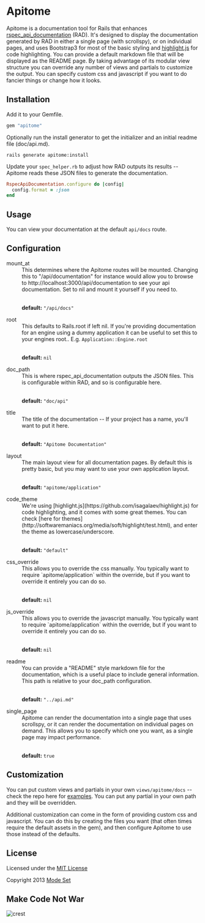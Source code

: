 Apitome
=======

Apitome is a documentation tool for Rails that enhances [rspec_api_documentation](https://github.com/zipmark/rspec_api_documentation) (RAD). It's designed to display the documentation generated by RAD in either a single page (with scrollspy), or on individual pages, and uses Bootstrap3 for most of the basic styling and [highlight.js](https://github.com/isagalaev/highlight.js) for code highlighting. You can provide a default markdown file that will be displayed as the README page. By taking advantage of its modular view structure you can override any number of views and partials to customize the output. You can specify custom css and javascript if you want to do fancier things or change how it looks.


## Installation

Add it to your Gemfile.

```ruby
gem "apitome"
```

Optionally run the install generator to get the initializer and an initial readme file (doc/api.md).

```
rails generate apitome:install
```

Update your `spec_helper.rb` to adjust how RAD outputs its results -- Apitome reads these JSON files to generate the documentation.

```ruby
RspecApiDocumentation.configure do |config|
  config.format = :json
end
```


## Usage

You can view your documentation at the default `api/docs` route.


## Configuration

<dl>

<dt> mount_at </dt><dd>
  This determines where the Apitome routes will be mounted. Changing this to "/api/documentation" for instance would allow you to browse to http://localhost:3000/api/documentation to see your api documentation. Set to nil and mount it yourself if you need to.<br/><br/>

  <b>default:</b> <code>"/api/docs"</code>
</dd>

<dt> root </dt><dd>
  This defaults to Rails.root if left nil. If you're providing documentation for an engine using a dummy application it can be useful to set this to your engines root.. E.g. <code>Application::Engine.root</code><br/><br/>

  <b>default:</b> <code>nil</code>
</dd>

<dt> doc_path </dt><dd>
  This is where rspec_api_documentation outputs the JSON files. This is configurable within RAD, and so is configurable here.<br/><br/>

  <b>default:</b> <code>"doc/api"</code>
</dd>

<dt> title </dt><dd>
  The title of the documentation -- If your project has a name, you'll want to put it here.<br/><br/>

  <b>default:</b> <code>"Apitome Documentation"</code>
</dd>

<dt> layout </dt><dd>
  The main layout view for all documentation pages. By default this is pretty basic, but you may want to use your own application layout.<br/><br/>

  <b>default:</b> <code>"apitome/application"</code>
</dd>

<dt> code_theme </dt><dd>
  We're using [highlight.js](https://github.com/isagalaev/highlight.js) for code highlighting, and it comes with some great themes. You can check [here for themes](http://softwaremaniacs.org/media/soft/highlight/test.html), and enter the theme as lowercase/underscore.<br/><br/>

  <b>default:</b> <code>"default"</code>
</dd>

<dt> css_override </dt><dd>
  This allows you to override the css manually. You typically want to require `apitome/application` within the override, but if you want to override it entirely you can do so.<br/><br/>

  <b>default:</b> <code>nil</code>
</dd>

<dt> js_override </dt><dd>
  This allows you to override the javascript manually. You typically want to require `apitome/application` within the override, but if you want to override it entirely you can do so.<br/><br/>

  <b>default:</b> <code>nil</code>
</dd>

<dt> readme </dt><dd>
  You can provide a "README" style markdown file for the documentation, which is a useful place to include general information. This path is relative to your doc_path configuration.<br/><br/>

  <b>default:</b> <code>"../api.md"</code>
</dd>

<dt> single_page </dt><dd>
  Apitome can render the documentation into a single page that uses scrollspy, or it can render the documentation on individual pages on demand. This allows you to specify which one you want, as a single page may impact performance.<br/><br/>

  <b>default:</b> <code>true</code>
</dd>


## Customization

You can put custom views and partials in your own `views/apitome/docs` -- check the repo here for [examples](https://github.com/modeset/apitome/tree/master/app/views/apitome/docs). You can put any partial in your own path and they will be overridden.

Additional customization can come in the form of providing custom css and javascript. You can do this by creating the files you want (that often times require the default assets in the gem), and then configure Apitome to use those instead of the defaults.


## License

Licensed under the [MIT License](http://creativecommons.org/licenses/MIT/)

Copyright 2013 [Mode Set](https://github.com/modeset)


## Make Code Not War
![crest](https://secure.gravatar.com/avatar/aa8ea677b07f626479fd280049b0e19f?s=75)
